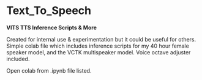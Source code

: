 # Text_To_Speech
**VITS TTS Inference Scripts &amp; More**

Created for internal use & experimentation but it could be useful for others.
Simple colab file which includes inference scripts for my 40 hour female speaker model, and the VCTK multispeaker model. Voice octave adjuster included.

Open colab from .ipynb file listed.
